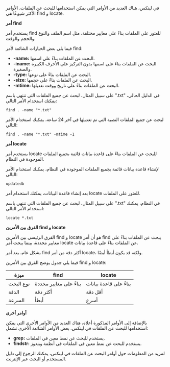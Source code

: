 في لينكس، هناك العديد من الأوامر التي يمكن استخدامها للبحث عن الملفات. الأوامر الأكثر شيوعًا هي find و locate.

**أمر find**

يستخدم أمر find للعثور على الملفات بناءً على معايير مختلفة، مثل اسم الملف والنوع والحجم والوقت.

فيما يلي بعض الخيارات الشائعة لأمر find:

* **-name:** البحث عن الملفات بناءً على اسمها.
* **-iname:** البحث عن الملفات بناءً على اسمها بدون التركيز على الأحرف الكبيرة والصغيرة.
* **-type:** البحث عن الملفات بناءً على نوعها.
* **-size:** البحث عن الملفات بناءً على حجمها.
* **-mtime:** البحث عن الملفات بناءً على تاريخ ووقت تعديلها.

على سبيل المثال، لبحث عن جميع الملفات التي تنتهي باسم ".txt" في الدليل الحالي، يمكنك استخدام الأمر التالي:

```
find . -name "*.txt"
```

لبحث عن جميع الملفات النصية التي تم تعديلها في آخر 24 ساعة، يمكنك استخدام الأمر التالي:

```
find . -name "*.txt" -mtime -1
```

**أمر locate**

يستخدم أمر locate للبحث عن الملفات بناءً على قاعدة بيانات قائمة بجميع الملفات الموجودة في النظام.

لإنشاء قاعدة بيانات قائمة بجميع الملفات الموجودة في النظام، يمكنك استخدام الأمر التالي:

```
updatedb
```

بعد إنشاء قاعدة البيانات، يمكنك استخدام أمر locate للعثور على الملفات.

على سبيل المثال، لبحث عن جميع الملفات التي تنتهي باسم ".txt" في النظام، يمكنك استخدام الأمر التالي:

```
locate *.txt
```

**الفرق بين الأمرين find و locate**

الفرق الرئيسي بين الأمرين find و locate هو أن أمر find يبحث عن الملفات بناءً على معايير محددة، بينما يبحث أمر locate عن الملفات بناءً على قاعدة بيانات.

بشكل عام، يعد أمر find أكثر دقة من أمر locate، ولكنه قد يكون أبطأ أيضًا.

فيما يلي جدول يوضح الفرق بين الأمرين find و locate:

| ميزة | find | locate |
|---|---|---|
| نوع البحث | بناءً على معايير محددة | بناءً على قاعدة بيانات |
| الدقة | أكثر دقة | أقل دقة |
| السرعة | أبطأ | أسرع |

**أوامر أخرى**

بالإضافة إلى الأوامر المذكورة أعلاه، هناك العديد من الأوامر الأخرى التي يمكن استخدامها للبحث عن الملفات في لينكس. بعض الأوامر الشائعة الأخرى تشمل:

* **grep:** يستخدم للبحث عن نمط معين في الملفات.
* **findstr:** يستخدم للبحث عن نمط معين في الملفات في أنظمة ويندوز.

لمزيد من المعلومات حول أوامر البحث عن الملفات في لينكس، يمكنك الرجوع إلى دليل المستخدم أو البحث عبر الإنترنت. 